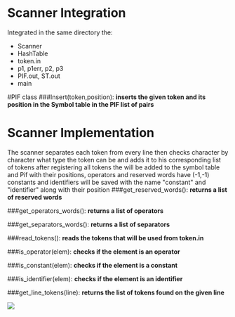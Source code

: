 # Scanner Integration

Integrated in the same directory the:
- Scanner
- HashTable
- token.in
- p1, p1err, p2, p3
- PIF.out, ST.out
- main

#PIF class
###Insert(token,position):
__inserts the given token and its position in the Symbol table in the PIF list of pairs__
# Scanner Implementation
The scanner separates each token from every line then checks character by character what type the token can be and adds it to his corresponding list of tokens
after registering all tokens the will be added to the symbol table and Pif with their positions, operators and reserved words have (-1,-1)
constants and identifiers will be saved with the name "constant" and  "identifier" along with their position
###get_reserved_words(): 
__returns a list of reserved words__
    
###get_operators_words(): 
__returns a list of operators__
    
###get_separators_words(): 
__returns a list of separators__
    
###read_tokens(): 
__reads the tokens that will be used from token.in__

###is_operator(elem):
__checks if the element is an operator__

###is_constant(elem):
__checks if the element is a constant__

###is_identifier(elem):
__checks if the element is an identifier__

###get_line_tokens(line):
__returns the list of tokens found on the given line__


![](D:\Year_3_sem_1_Projects\FLCD\FLCD\lab3\1.png)
